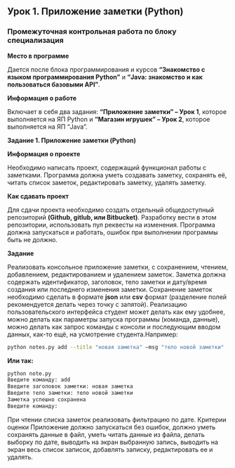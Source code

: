 ## Урок 1. Приложение заметки (Python)

### Промежуточная контрольная работа по блоку специализация

**Место в программе**

Дается после блока программирования и курсов **“Знакомство с языком программирования Python”** и **“Java: знакомство и 
как пользоваться
базовыми API”**.

**Информация о работе**

Включает в себя два задания: **“Приложение заметки” – Урок 1**, которое выполняется на ЯП Python и **“Магазин игрушек” –
Урок 2**, которое
выполняется на ЯП “Java”.

**Задание 1. Приложение заметки (Python)**

**Информация о проекте**

Необходимо написать проект, содержащий функционал работы с заметками.
Программа должна уметь создавать заметку, сохранять её, читать список заметок, редактировать заметку, удалять заметку.

**Как сдавать проект**

Для сдачи проекта необходимо создать отдельный общедоступный репозиторий **(Github, gitlub, или Bitbucket)**. Разработку
вести в этом репозитории, использовать пул реквесты на изменения. Программа должна запускаться и работать, ошибок при
выполнении программы быть не должно.

**Задание**

Реализовать консольное приложение заметки, с сохранением, чтением, добавлением, редактированием и удалением заметок. 
Заметка должна содержать идентификатор, заголовок, тело заметки и дату/время создания или последнего изменения заметки.
Сохранение заметок необходимо сделать в формате **json** или **csv** формат (разделение полей рекомендуется делать через
точку с запятой). Реализацию пользовательского интерфейса студент может делать как ему удобнее, можно делать как
параметры запуска программы (команда, данные), можно делать как запрос команды с консоли и последующим вводом данных,
как-то ещё, на усмотрение студента.Например:
```sh
python notes.py add --title "новая заметка" –msg "тело новой заметки"
```
**Или так:**
```sh
python note.py
Введите команду: add
Введите заголовок заметки: новая заметка
Введите тело заметки: тело новой заметки
Заметка успешно сохранена
Введите команду:
```
При чтении списка заметок реализовать фильтрацию по дате. Критерии оценки Приложение должно запускаться без ошибок, 
должно уметь сохранять данные в файл, уметь читать данные из файла, делать выборку по дате, выводить на экран выбранную
запись, выводить на экран весь список записок, добавлять записку, редактировать ее и удалять.